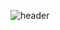 ![header](https://capsule-render.vercel.app/api?type=Waving&text=Hello+I'm+Eunchong+Kim!&fontSize=50&fontAlign=40&fontAlignY=30&fontColor=FFFFFF&desc=Frontend+Engineer&descAlign=13&descAlignY=60&animation=fadeIn&height=180)
